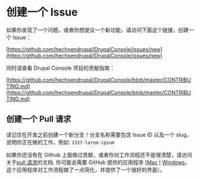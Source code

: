 # 创建一个 Issue
如果你发现了一个问题，或者你想提议一个新功能，请访问下面这个链接，创建一个 Issue：

[https://github.com/hechoendrupal/DrupalConsole/issues/new](https://github.com/hechoendrupal/DrupalConsole/issues/new)

同时请查看 Drupal Console 项目的贡献指南：

[https://github.com/hechoendrupal/DrupalConsole/blob/master/CONTRIBUTING.md](https://github.com/hechoendrupal/DrupalConsole/blob/master/CONTRIBUTING.md)

## 创建一个 Pull 请求
请记住在开发之前创建一个新分支！分支名称需要包含 Issue ID 以及一个 slug，说明你正在做的工作，例如: `1337-lorem-ipsum`

如果你还没有在 Github 上面做过贡献，或者你对工作流程还不是很清楚，请访问关于[pull 请求](https://help.github.com/articles/using-pull-requests/)的文档. 你可能会需要 GitHub 提供的应用程序 ([Mac](https://mac.github.com) | [Windows](https://windows.github.com)，这个应用程序对工作流程做了一点简化，并提供了一个很好的界面）。
